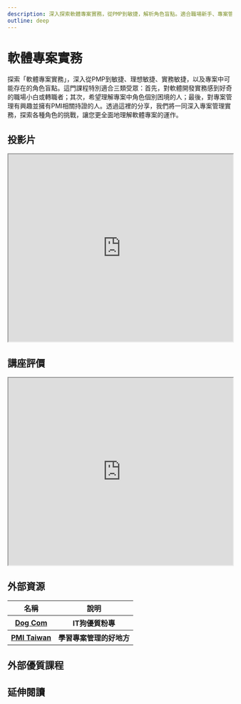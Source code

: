 ```yaml
---
description: 深入探索軟體專案實務，從PMP到敏捷，解析角色盲點。適合職場新手、專案管理者和PMI持證人士。了解專案管理實務，探索角色挑戰，全面理解軟體專案運作。
outline: deep
---
```


# 軟體專案實務

探索「軟體專案實務」，深入從PMP到敏捷、理想敏捷、實務敏捷，以及專案中可能存在的角色盲點。這門課程特別適合三類受眾：首先，對軟體開發實務感到好奇的職場小白或轉職者；其次，希望理解專案中角色個別困境的人；最後，對專案管理有興趣並擁有PMI相關持證的人。透過這裡的分享，我們將一同深入專案管理實務，探索各種角色的挑戰，讓您更全面地理解軟體專案的運作。

## 投影片

<iframe
 src="https://docs.google.com/presentation/d/e/2PACX-1vSqT9z3iCbJo3qiO4UcEnwaLhrTXh49Ea4odLtx9hqwK_upOO3kvFvwM0_l6nLf-2pKFqkXMpFxcM9y/embed?start=false&loop=false&delayms=3000"
width="100%" height="420" allowfullscreen="true" mozallowfullscreen="true"
webkitallowfullscreen="true"></iframe>

## 講座評價

<iframe src="https://docs.google.com/spreadsheets/d/e/2PACX-1vSxLBco_B9XCPn9zKnGb9aoOSYP8IRkyqoU2lJhpJdRAAR0WLPs6nEtq0igY65NzlvqcRIMqaegIcPG/pubhtml?widget=true&amp;headers=false" width="100%" height="420" ></iframe>

## 外部資源

<table>
    <thead>
        <tr>
            <th>名稱</th>
            <th>說明</th>
        </tr>
    </thead>
    <tbody>
        <tr>
            <th>
                <a href="https://www.facebook.com/itdogcom" target="_blank">
                   Dog Com
                </a>
            </th>
            <th>IT狗優質粉專</th>
        </tr>
        <tr>
            <th>
                <a href="https://www.pmi.org.tw/?post_type=tribe_events" target="_blank">
                   PMI Taiwan
                </a>
            </th>
            <th>學習專案管理的好地方</th>
        </tr>
    </tbody>
</table>

## 外部優質課程

<Courses :modelValue="courseItems"></Courses>

## 延伸閱讀

<Books :modelValue="bookItems"></Books>

<script setup>
import Books from '../components/books.vue'
import Courses from '../components/courses.vue'

const bookItems = [
    {
        id: '11100157020',
        name: '人月神話：軟體專案管理之道',
        desc: `<p>有些書，對於讀者和作者就像是年金一樣，可以年年分紅。《人月神話》就是這樣一本書……年輕的軟體工程師、缺錢的研究生、懶惰的程式設計老手，常問我哪一本電腦書最好：「如果我被困在荒島上，只能帶一本電腦書，應該選哪一本？」這問題很荒謬，但他們堅持要答案。假如你真的被放逐到這樣的小島上，應該陪伴你的是《人月神話》。</p>
`,
    },
    {
        id: '11100829103',
        name: '精實創業：用小實驗玩出大事業（2017書衣新版）',
        desc: `<p>★「精實創業」的關鍵概念？</p>
<p>最小可行產品（MVP）：產品或服務不要等到「完美」才推出，只要服務堪用就應該讓消費者使用。當初dropbox的第一版產品只不過是一段影片說明，就可以聽到眾多使用者的迴響。當初google只能搜尋專業技術網站，但使用者都已經知道她的優點。</p>
<p>軸轉（Pivot）：快速推出產品、快速更新，可以讓我們真的知道產品是否讓大家滿意，一旦確認做出來的東西不是大家所需要的，就應該立刻修改方向，這就是軸轉。當初flickr是一個線上遊戲網站，經過「軸轉」，將子計畫改成主計畫，就成為全世界最知名的照片分享服務。Twitter原本是線上廣播，也是經過「軸轉」，成為改變世界的新服務。</p>
`,
    },
]


const courseItems = [
    {
        image: '/career/daren.png',
        description: `「這裡是《大人學》課程報名網站。您可以在這裡參與我們優質的實體與線上課程，註冊學員也能下載豐富的學習資源。讓我們一同往成熟大人之路邁進！」`,
        name: '大人學',
        url: 'https://shop.darencademy.com/index/search/tag/PDU',
    },
]
</script>
